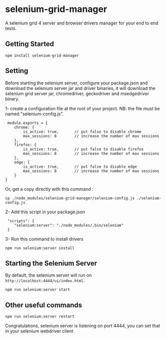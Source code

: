 # selenium-grid-manager
A selenium grid 4 server and browser drivers manager for your end to end tests.

Getting Started
---------------

```
npm install selenium-grid-manager
```

Setting
----------------------------

Before starting the selenium server, configure your package.json and download the selenium server jar and driver binaries, it will download the selenium grid server jar, chromedriver, geckodriver and msedgedriver binary.

1- create a configuration file at the root of your project.
NB: the file must be named "selenium-config.js".

```
 module.exports = {
    chrome: {
        is_active: true,       // put false to disable chrome
        max_sessions: 8        // increase the number of max sessions
    },
    firefox: {
        is_active: true,       // put false to disable firefox
        max_sessions: 8        // increase the number of max sessions
    },
    edge: {
        is_active: true,       // put false to disable edge
        max_sessions: 8        // increase the number of max sessions
    }
}
```
Or, get a copy directly with this command :
```
cp ./node_modules/selenium-grid-manager/selenium-config.js ./selenium-config.js
```

2- Add this script in your package.json

```
 "scripts": {
    "selenium:server": "./node_modules/.bin/selenium"
 }
```

3- Run this command to install drivers

```
npm run selenium:server install
```

Starting the Selenium Server
----------------------------

By default, the selenium server will run on `http://localhost:4444/ui/index.html`.

```
npm run selenium:server start
```

Other useful commands
---------------------

```
npm run selenium:server restart
```

Congratulations, selenium server is listening on port 4444, you can set that in your selenium webdriver client